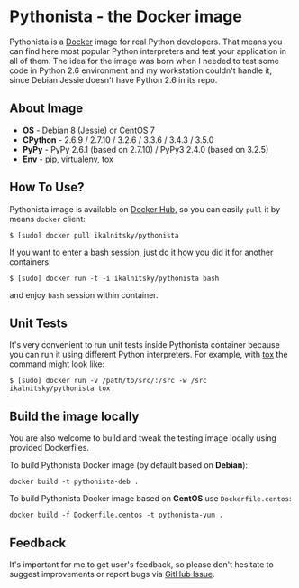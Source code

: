 Pythonista - the Docker image
=============================

Pythonista is a [Docker] image for real Python developers. That means
you can find here most popular Python interpreters and test your
application in all of them. The idea for the image was born when I needed
to test some code in Python 2.6 environment and my workstation couldn't
handle it, since Debian Jessie doesn't have Python 2.6 in its repo.

[Docker]: https://docker.com/


About Image
-----------

* **OS** - Debian 8 (Jessie) or CentOS 7
* **CPython** - 2.6.9 / 2.7.10 / 3.2.6 / 3.3.6 / 3.4.3 / 3.5.0
* **PyPy** - PyPy 2.6.1 (based on 2.7.10) / PyPy3 2.4.0 (based on 3.2.5)
* **Env** - pip, virtualenv, tox


How To Use?
-----------

Pythonista image is available on [Docker Hub], so you can easily `pull`
it by means `docker` client:

    $ [sudo] docker pull ikalnitsky/pythonista

If you want to enter a bash session, just do it how you did it for
another containers:

    $ [sudo] docker run -t -i ikalnitsky/pythonista bash

and enjoy `bash` session within container.

[Docker Hub]: https://hub.docker.com/


Unit Tests
----------

It's very convenient to run unit tests inside Pythonista container because
you can run it using different Python interpreters. For example, with [tox]
the command might look like:

    $ [sudo] docker run -v /path/to/src/:/src -w /src ikalnitsky/pythonista tox

[tox]: https://tox.readthedocs.org/

Build the image locally
-----------------------

You are also welcome to build and tweak the testing image locally using
provided Dockerfiles.

To build Pythonista Docker image (by default based on **Debian**):

```
docker build -t pythonista-deb .
```

To build Pythonista Docker image based on **CentOS** use `Dockerfile.centos`:

```
docker build -f Dockerfile.centos -t pythonista-yum .
```

Feedback
--------

It's important for me to get user's feedback, so please don't hesitate
to suggest improvements or report bugs via [GitHub Issue].

[GitHub Issue]: https://github.com/ikalnitsky/pythonista/issues
